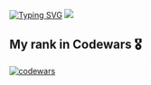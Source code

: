[![Typing SVG](https://readme-typing-svg.herokuapp.com?font=Righteous&size=38&duration=4000&color=100A51DB&width=600&height=75&lines=Hi+there%2C+I'm+Ismail;Fullstack+developer)](https://git.io/typing-svg)
![](https://komarev.com/ghpvc/?username=Sadulaev)

My rank in Codewars :medal_military:
-------------------

[![codewars](https://www.codewars.com/users/Sadulaev/badges/large)](https://www.codewars.com/users/Sadulaev)
